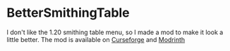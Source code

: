# BetterSmithingTable
I don't like the 1.20 smithing table menu, so I made a mod to make it look a little better.
The mod is available on [Curseforge](https://www.curseforge.com/minecraft/mc-mods/bettersmithingtable-fabric) and [Modrinth](https://modrinth.com/mod/bettersmithingtable)
